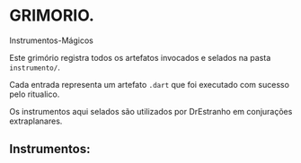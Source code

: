 # GRIMORIO.

Instrumentos-Mágicos

Este grimório registra todos os artefatos invocados e selados na pasta `instrumento/`.

Cada entrada representa um artefato `.dart` que foi executado com sucesso pelo ritualico.

Os instrumentos aqui selados são utilizados por DrEstranho em conjurações extraplanares.

## Instrumentos:
